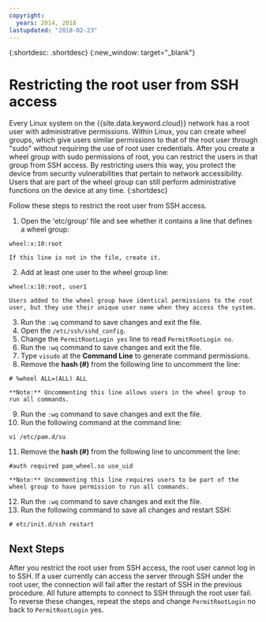 ```yaml
---
copyright:
  years: 2014, 2018
lastupdated: "2018-02-23"
---
```


{:shortdesc: .shortdesc}
{:new_window: target="_blank"}

# Restricting the root user from SSH access

Every Linux system on the {{site.data.keyword.cloud}} network has a root user with administrative permissions. Within Linux, you can create wheel groups, which give users similar permissions to that of the root user through "sudo" without requiring the use of root user credentials. After you create a wheel group with sudo permissions of root, you can restrict the users in that group from SSH access. By restricting users this way, you protect the device from security vulnerabilities that pertain to network accessibility. Users that are part of the wheel group can still perform administrative functions on the device at any time. 
{:shortdesc}

Follow these steps to restrict the root user from SSH access.

1. Open the 'etc/group' file and see whether it contains a line that defines a wheel group:
```
wheel:x:10:root
```
  
    If this line is not in the file, create it.

2. Add at least one user to the wheel group line:
```
wheel:x:10:root, user1
```
    
    Users added to the wheel group have identical permissions to the root user, but they use their unique user name when they access the system.
3. Run the `:wq` command to save changes and exit the file.
4. Open the `/etc/ssh/sshd_config`.
5. Change the `PermitRootLogin yes` line to read `PermitRootLogin no`.
6. Run the `:wq` command to save changes and exit the file.
7. Type `visudo` at the **Command Line** to generate command permissions.
8. Remove the **hash (#)** from the following line to uncomment the line:
```
# %wheel ALL=(ALL) ALL
```
  
    **Note:** Uncommenting this line allows users in the wheel group to run all commands.
    
9. Run the `:wq` command to save changes and exit the file.
10. Run the following command at the command line:
```
vi /etc/pam.d/su
```
  
11. Remove the **hash (#)** from the following line to uncomment the line:
```
#auth required pam_wheel.so use_uid
```

    **Note:** Uncommenting this line requires users to be part of the wheel group to have permission to run all commands.
12. Run the `:wq` command to save changes and exit the file.
13. Run the following command to save all changes and restart SSH:
```
# etc/init.d/ssh restart
```

## Next Steps

After you restrict the root user from SSH access, the root user cannot log in to SSH. If a user currently can access the server through SSH under the root user, the connection will fail after the restart of SSH in the previous procedure. All future attempts to connect to SSH through the root user fail. To reverse these changes, repeat the steps and change `PermitRootLogin` no back to `PermitRootLogin` yes.
